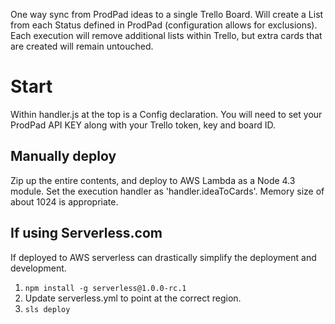 One way sync from ProdPad ideas to a single Trello Board. Will create a List from each Status defined in ProdPad (configuration allows for exclusions). Each execution will remove additional lists within Trello, but extra cards that are created will remain untouched.

# Start
Within handler.js at the top is a Config declaration. You will need to set your ProdPad API KEY along with your Trello token, key and board ID.

## Manually deploy
Zip up the entire contents, and deploy to AWS Lambda as a Node 4.3 module. Set the execution handler as 'handler.ideaToCards'. Memory size of about 1024 is appropriate.

## If using Serverless.com
If deployed to AWS serverless can drastically simplify the deployment and development.
1. ``` npm install -g serverless@1.0.0-rc.1 ```
2. Update serverless.yml to point at the correct region.
3. ``` sls deploy ```
